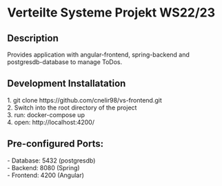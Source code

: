 # Verteilte Systeme Projekt WS22/23
<h2>Description</h2>
Provides application with angular-frontend, spring-backend and postgresdb-database to manage ToDos. <br>
<h2>Development Installatation</h2>
1. git clone https://github.com/cnelir98/vs-frontend.git<br>
2. Switch into the root directory of the project <br>
3. run: docker-compose up<br>
4. open: http://localhost:4200/ <br>

<h2>Pre-configured Ports:</h2>
- Database: 5432 (postgresdb)<br>
- Backend: 8080 (Spring)<br>
- Frontend: 4200 (Angular)<br>


